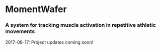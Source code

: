 # MomentWafer
### A system for tracking muscle activation in repetitive athletic movements

2017-08-17: Project updates coming soon!
